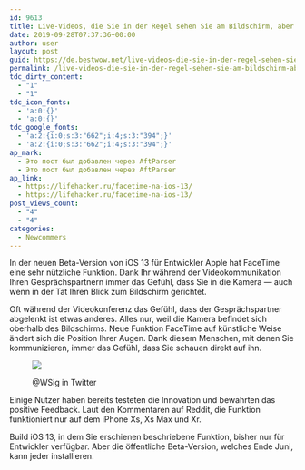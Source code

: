 ```yaml
---
id: 9613
title: Live-Videos, die Sie in der Regel sehen Sie am Bildschirm, aber nicht in die Kamera. Apple ist korrigiert
date: 2019-09-28T07:37:36+00:00
author: user
layout: post
guid: https://de.bestwow.net/live-videos-die-sie-in-der-regel-sehen-sie-am-bildschirm-aber-nicht-in-die-kamera-apple-ist-korrigiert/
permalink: /live-videos-die-sie-in-der-regel-sehen-sie-am-bildschirm-aber-nicht-in-die-kamera-apple-ist-korrigiert/
tdc_dirty_content:
  - "1"
  - "1"
tdc_icon_fonts:
  - 'a:0:{}'
  - 'a:0:{}'
tdc_google_fonts:
  - 'a:2:{i:0;s:3:"662";i:4;s:3:"394";}'
  - 'a:2:{i:0;s:3:"662";i:4;s:3:"394";}'
ap_mark:
  - Это пост был добавлен через AftParser
  - Это пост был добавлен через AftParser
ap_link:
  - https://lifehacker.ru/facetime-na-ios-13/
  - https://lifehacker.ru/facetime-na-ios-13/
post_views_count:
  - "4"
  - "4"
categories:
  - Newcommers
---
```

In der neuen Beta-Version von iOS 13 für Entwickler Apple hat FaceTime eine sehr nützliche Funktion. Dank Ihr während der Videokommunikation Ihren Gesprächspartnern immer das Gefühl, dass Sie in die Kamera — auch wenn in der Tat Ihren Blick zum Bildschirm gerichtet.

Oft während der Videokonferenz das Gefühl, dass der Gesprächspartner abgelenkt ist etwas anderes. Alles nur, weil die Kamera befindet sich oberhalb des Bildschirms. Neue Funktion FaceTime auf künstliche Weise ändert sich die Position Ihrer Augen. Dank diesem Menschen, mit denen Sie kommunizieren, immer das Gefühl, dass Sie schauen direkt auf ihn.<figure>

![](https://de.bestwow.net/wp-content/uploads/2019/09/vo-vremya-videosvyazi-vy-obychno-smotrite-v-ekran-no-ne-v-kameru-apple-eto-ispravila-1.jpg) <figcaption>@WSig in Twitter</figcaption></figure> 

Einige Nutzer haben bereits testeten die Innovation und bewahrten das positive Feedback. Laut den Kommentaren auf Reddit, die Funktion funktioniert nur auf dem iPhone Xs, Xs Max und Xr.

Build iOS 13, in dem Sie erschienen beschriebene Funktion, bisher nur für Entwickler verfügbar. Aber die öffentliche Beta-Version, welches Ende Juni, kann jeder installieren.